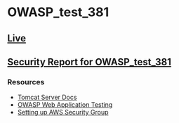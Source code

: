 # OWASP_test_381

## [Live](http://18.208.185.108:8080/FileUploadApp_war/)


## [Security Report for OWASP_test_381](https://piazza.com/redirect/s3?bucket=uploads&prefix=paste%2Fllwfx614y8l6km%2F88c2b02cd95b85875f918fe54e6d7d7a002c3e92d282a8a4b0ec20c8aba63fbf%2FCSC_381_Security_Report_Asadbek_Karimov.pdf)

### Resources 
- [Tomcat Server Docs](https://tomcat.apache.org/tomcat-8.5-doc/index.html)
- [OWASP Web Application Testing](https://github.com/OWASP/wstg/tree/master/document/4-Web_Application_Security_Testing)
- [Setting up AWS Security Group](https://stackoverflow.com/questions/31208834/what-port-tomcat7-use-how-do-i-set-aws-security-group)
